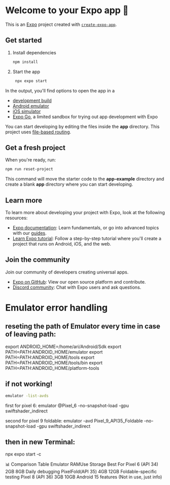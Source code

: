 # Welcome to your Expo app 👋

This is an [Expo](https://expo.dev) project created with [`create-expo-app`](https://www.npmjs.com/package/create-expo-app).

## Get started

1. Install dependencies

   ```bash
   npm install
   ```

2. Start the app

   ```bash
    npx expo start
   ```

In the output, you'll find options to open the app in a

- [development build](https://docs.expo.dev/develop/development-builds/introduction/)
- [Android emulator](https://docs.expo.dev/workflow/android-studio-emulator/)
- [iOS simulator](https://docs.expo.dev/workflow/ios-simulator/)
- [Expo Go](https://expo.dev/go), a limited sandbox for trying out app development with Expo

You can start developing by editing the files inside the **app** directory. This project uses [file-based routing](https://docs.expo.dev/router/introduction).

## Get a fresh project

When you're ready, run:

```bash
npm run reset-project
```

This command will move the starter code to the **app-example** directory and create a blank **app** directory where you can start developing.

## Learn more

To learn more about developing your project with Expo, look at the following resources:

- [Expo documentation](https://docs.expo.dev/): Learn fundamentals, or go into advanced topics with our [guides](https://docs.expo.dev/guides).
- [Learn Expo tutorial](https://docs.expo.dev/tutorial/introduction/): Follow a step-by-step tutorial where you'll create a project that runs on Android, iOS, and the web.

## Join the community

Join our community of developers creating universal apps.

- [Expo on GitHub](https://github.com/expo/expo): View our open source platform and contribute.
- [Discord community](https://chat.expo.dev): Chat with Expo users and ask questions.



# Emulator error handling

## reseting the path of Emulator every time in case of leaving path:
export ANDROID_HOME=/home/ari/Android/Sdk
export PATH=$PATH:$ANDROID_HOME/emulator
export PATH=$PATH:$ANDROID_HOME/tools
export PATH=$PATH:$ANDROID_HOME/tools/bin
export PATH=$PATH:$ANDROID_HOME/platform-tools

## if not working!
```bash
emulator -list-avds
```

first for pixel 6:
emulator @Pixel_6 -no-snapshot-load -gpu swiftshader_indirect

second for pixel 9 foldable:
emulator -avd Pixel_9_API35_Foldable -no-snapshot-load -gpu swiftshader_indirect


## then in new Terminal:
npx expo start -c


📊 Comparison Table
Emulator	         RAMUse	Storage	Best For
Pixel 6 (API 34)	2GB	   8GB	   Daily debugging
PixelFold(API 35) 4GB	   12GB	   Foldable-specific testing
Pixel 8 (API 36)	3GB	   10GB	   Android 15 features          (Not in use, just info)
